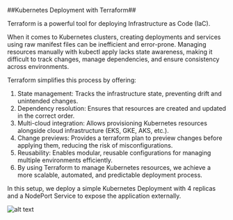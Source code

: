 ##Kubernetes Deployment with Terraform##

Terraform is a powerful tool for deploying Infrastructure as Code (IaC).

When it comes to Kubernetes clusters, creating deployments and services using raw manifest files can be inefficient and error-prone. Managing resources manually with kubectl apply lacks state awareness, making it difficult to track changes, manage dependencies, and ensure consistency across environments.

Terraform simplifies this process by offering:

1. State management: Tracks the infrastructure state, preventing drift and unintended changes.
2. Dependency resolution: Ensures that resources are created and updated in the correct order.
3. Multi-cloud integration: Allows provisioning Kubernetes resources alongside cloud infrastructure (EKS, GKE, AKS, etc.).
4. Change previews: Provides a terraform plan to preview changes before applying them, reducing the risk of misconfigurations.
5. Reusability: Enables modular, reusable configurations for managing multiple environments efficiently.
6. By using Terraform to manage Kubernetes resources, we achieve a more scalable, automated, and predictable deployment process.

In this setup, we deploy a simple Kubernetes Deployment with 4 replicas and a NodePort Service to expose the application externally.

![alt text](<Screenshot 2025-02-15 at 11.57.25 AM.png>)
